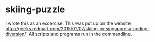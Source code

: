 # skiing-puzzle
I wrote this as an excercise. This was put up on the website http://geeks.redmart.com/2015/01/07/skiing-in-singapore-a-coding-diversion/. All scripts and programs run in the commandline.
